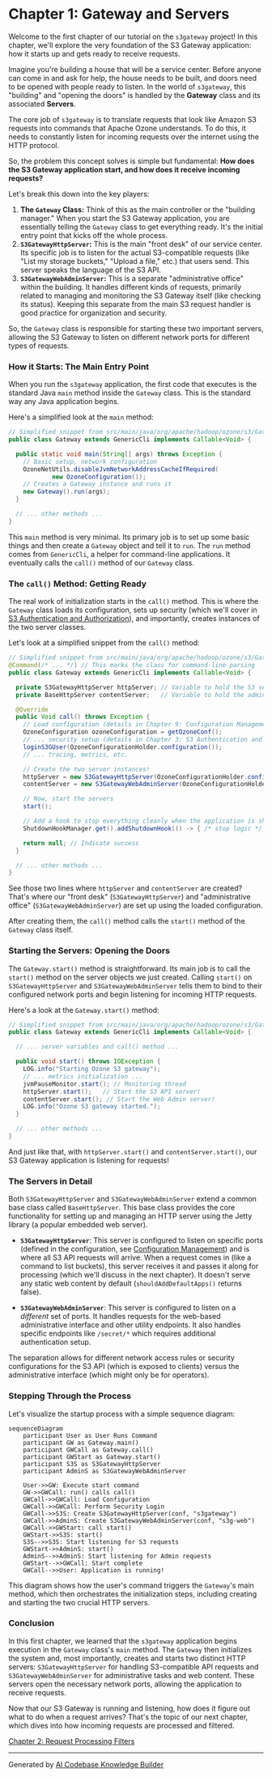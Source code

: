 # Chapter 1: Gateway and Servers

Welcome to the first chapter of our tutorial on the `s3gateway` project! In this chapter, we'll explore the very foundation of the S3 Gateway application: how it starts up and gets ready to receive requests.

Imagine you're building a house that will be a service center. Before anyone can come in and ask for help, the house needs to be built, and doors need to be opened with people ready to listen. In the world of `s3gateway`, this "building" and "opening the doors" is handled by the **Gateway** class and its associated **Servers**.

The core job of `s3gateway` is to translate requests that look like Amazon S3 requests into commands that Apache Ozone understands. To do this, it needs to constantly listen for incoming requests over the internet using the HTTP protocol.

So, the problem this concept solves is simple but fundamental: **How does the S3 Gateway application start, and how does it receive incoming requests?**

Let's break this down into the key players:

1.  **The `Gateway` Class:** Think of this as the main controller or the "building manager." When you start the S3 Gateway application, you are essentially telling the `Gateway` class to get everything ready. It's the initial entry point that kicks off the whole process.
2.  **`S3GatewayHttpServer`:** This is the main "front desk" of our service center. Its specific job is to listen for the actual S3-compatible requests (like "List my storage buckets," "Upload a file," etc.) that users send. This server speaks the language of the S3 API.
3.  **`S3GatewayWebAdminServer`:** This is a separate "administrative office" within the building. It handles different kinds of requests, primarily related to managing and monitoring the S3 Gateway itself (like checking its status). Keeping this separate from the main S3 request handler is good practice for organization and security.

So, the `Gateway` class is responsible for starting these two important servers, allowing the S3 Gateway to listen on different network ports for different types of requests.

### How it Starts: The Main Entry Point

When you run the `s3gateway` application, the first code that executes is the standard Java `main` method inside the `Gateway` class. This is the standard way any Java application begins.

Here's a simplified look at the `main` method:

```java
// Simplified snippet from src/main/java/org/apache/hadoop/ozone/s3/Gateway.java
public class Gateway extends GenericCli implements Callable<Void> {

  public static void main(String[] args) throws Exception {
    // Basic setup, network configuration
    OzoneNetUtils.disableJvmNetworkAddressCacheIfRequired(
            new OzoneConfiguration());
    // Creates a Gateway instance and runs it
    new Gateway().run(args);
  }

  // ... other methods ...
}
```

This `main` method is very minimal. Its primary job is to set up some basic things and then create a `Gateway` object and tell it to `run`. The `run` method comes from `GenericCli`, a helper for command-line applications. It eventually calls the `call()` method of our `Gateway` class.

### The `call()` Method: Getting Ready

The real work of initialization starts in the `call()` method. This is where the `Gateway` class loads its configuration, sets up security (which we'll cover in [S3 Authentication and Authorization](03_s3_authentication_and_authorization_.md)), and importantly, creates instances of the two server classes.

Let's look at a simplified snippet from the `call()` method:

```java
// Simplified snippet from src/main/java/org/apache/hadoop/ozone/s3/Gateway.java
@Command(/* ... */) // This marks the class for command-line parsing
public class Gateway extends GenericCli implements Callable<Void> {

  private S3GatewayHttpServer httpServer; // Variable to hold the S3 server
  private BaseHttpServer contentServer;   // Variable to hold the admin server

  @Override
  public Void call() throws Exception {
    // Load configuration (details in Chapter 9: Configuration Management)
    OzoneConfiguration ozoneConfiguration = getOzoneConf();
    // ... security setup (details in Chapter 3: S3 Authentication and Authorization)
    loginS3GUser(OzoneConfigurationHolder.configuration());
    // ... tracing, metrics, etc.

    // Create the two server instances!
    httpServer = new S3GatewayHttpServer(OzoneConfigurationHolder.configuration(), "s3gateway");
    contentServer = new S3GatewayWebAdminServer(OzoneConfigurationHolder.configuration(), "s3g-web");

    // Now, start the servers
    start();

    // Add a hook to stop everything cleanly when the application is shut down
    ShutdownHookManager.get().addShutdownHook(() -> { /* stop logic */ }, DEFAULT_SHUTDOWN_HOOK_PRIORITY);

    return null; // Indicate success
  }

  // ... other methods ...
}
```

See those two lines where `httpServer` and `contentServer` are created? That's where our "front desk" (`S3GatewayHttpServer`) and "administrative office" (`S3GatewayWebAdminServer`) are set up using the loaded configuration.

After creating them, the `call()` method calls the `start()` method of the `Gateway` class itself.

### Starting the Servers: Opening the Doors

The `Gateway.start()` method is straightforward. Its main job is to call the `start()` method on the server objects we just created. Calling `start()` on `S3GatewayHttpServer` and `S3GatewayWebAdminServer` tells them to bind to their configured network ports and begin listening for incoming HTTP requests.

Here's a look at the `Gateway.start()` method:

```java
// Simplified snippet from src/main/java/org/apache/hadoop/ozone/s3/Gateway.java
public class Gateway extends GenericCli implements Callable<Void> {

  // ... server variables and call() method ...

  public void start() throws IOException {
    LOG.info("Starting Ozone S3 gateway");
    // ... metrics initialization ...
    jvmPauseMonitor.start(); // Monitoring thread
    httpServer.start();   // Start the S3 API server!
    contentServer.start(); // Start the Web Admin server!
    LOG.info("Ozone S3 gateway started.");
  }

  // ... other methods ...
}
```

And just like that, with `httpServer.start()` and `contentServer.start()`, our S3 Gateway application is listening for requests!

### The Servers in Detail

Both `S3GatewayHttpServer` and `S3GatewayWebAdminServer` extend a common base class called `BaseHttpServer`. This base class provides the core functionality for setting up and managing an HTTP server using the Jetty library (a popular embedded web server).

*   **`S3GatewayHttpServer`**: This server is configured to listen on specific ports (defined in the configuration, see [Configuration Management](09_configuration_management_.md)) and is where all S3 API requests will arrive. When a request comes in (like a command to list buckets), this server receives it and passes it along for processing (which we'll discuss in the next chapter). It doesn't serve any static web content by default (`shouldAddDefaultApps()` returns false).

*   **`S3GatewayWebAdminServer`**: This server is configured to listen on a *different* set of ports. It handles requests for the web-based administrative interface and other utility endpoints. It also handles specific endpoints like `/secret/*` which requires additional authentication setup.

The separation allows for different network access rules or security configurations for the S3 API (which is exposed to clients) versus the administrative interface (which might only be for operators).

### Stepping Through the Process

Let's visualize the startup process with a simple sequence diagram:

```mermaid
sequenceDiagram
    participant User as User Runs Command
    participant GW as Gateway.main()
    participant GWCall as Gateway.call()
    participant GWStart as Gateway.start()
    participant S3S as S3GatewayHttpServer
    participant AdminS as S3GatewayWebAdminServer

    User->>GW: Execute start command
    GW->>GWCall: run() calls call()
    GWCall->>GWCall: Load Configuration
    GWCall->>GWCall: Perform Security Login
    GWCall->>S3S: Create S3GatewayHttpServer(conf, "s3gateway")
    GWCall->>AdminS: Create S3GatewayWebAdminServer(conf, "s3g-web")
    GWCall->>GWStart: call start()
    GWStart->>S3S: start()
    S3S-->>S3S: Start listening for S3 requests
    GWStart->>AdminS: start()
    AdminS-->>AdminS: Start listening for Admin requests
    GWStart-->>GWCall: Start complete
    GWCall-->>User: Application is running!
```

This diagram shows how the user's command triggers the `Gateway`'s main method, which then orchestrates the initialization steps, including creating and starting the two crucial HTTP servers.

### Conclusion

In this first chapter, we learned that the `s3gateway` application begins execution in the `Gateway` class's `main` method. The `Gateway` then initializes the system and, most importantly, creates and starts two distinct HTTP servers: `S3GatewayHttpServer` for handling S3-compatible API requests and `S3GatewayWebAdminServer` for administrative tasks and web content. These servers open the necessary network ports, allowing the application to receive requests.

Now that our S3 Gateway is running and listening, how does it figure out what to do when a request arrives? That's the topic of our next chapter, which dives into how incoming requests are processed and filtered.

[Chapter 2: Request Processing Filters](02_request_processing_filters_.md)

---

Generated by [AI Codebase Knowledge Builder](https://github.com/The-Pocket/Tutorial-Codebase-Knowledge)